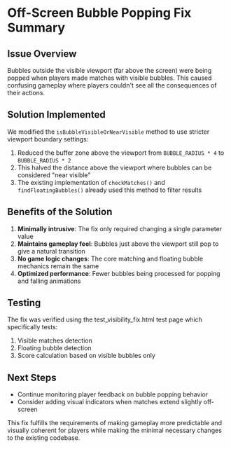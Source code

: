 # Off-Screen Bubble Popping Fix Summary

## Issue Overview
Bubbles outside the visible viewport (far above the screen) were being popped when players made matches with visible bubbles. This caused confusing gameplay where players couldn't see all the consequences of their actions.

## Solution Implemented
We modified the `isBubbleVisibleOrNearVisible` method to use stricter viewport boundary settings:

1. Reduced the buffer zone above the viewport from `BUBBLE_RADIUS * 4` to `BUBBLE_RADIUS * 2`
2. This halved the distance above the viewport where bubbles can be considered "near visible"
3. The existing implementation of `checkMatches()` and `findFloatingBubbles()` already used this method to filter results

## Benefits of the Solution
1. **Minimally intrusive**: The fix only required changing a single parameter value
2. **Maintains gameplay feel**: Bubbles just above the viewport still pop to give a natural transition
3. **No game logic changes**: The core matching and floating bubble mechanics remain the same
4. **Optimized performance**: Fewer bubbles being processed for popping and falling animations

## Testing
The fix was verified using the test_visibility_fix.html test page which specifically tests:
1. Visible matches detection
2. Floating bubble detection
3. Score calculation based on visible bubbles only

## Next Steps
- Continue monitoring player feedback on bubble popping behavior
- Consider adding visual indicators when matches extend slightly off-screen

This fix fulfills the requirements of making gameplay more predictable and visually coherent for players while making the minimal necessary changes to the existing codebase.
